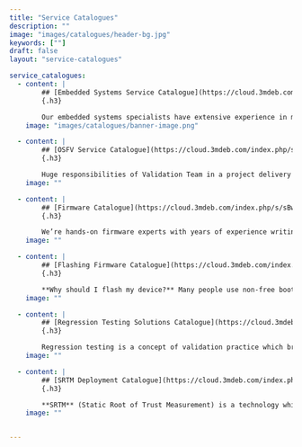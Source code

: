 ```yaml
---
title: "Service Catalogues"
description: ""
image: "images/catalogues/header-bg.jpg"
keywords: [""]
draft: false
layout: "service-catalogues"

service_catalogues:
  - content: |
        ## [Embedded Systems Service Catalogue](https://cloud.3mdeb.com/index.php/s/JQcWeNLDEkD542q)
        {.h3}

        Our embedded systems specialists have extensive experience in many commercial projects. We are registered Yocto Participants and masters in Amazon Web Services integration, board bring-up and BSP development. If you are looking for a specific solution, be sure to check the catalogue above in which you will find technologies we are familiar with: programming languages, operating-systems and bootloaders, tools and libraries, hardware experience, reference and open source projects we contributed in.
    image: "images/catalogues/banner-image.png"

  - content: |
        ## [OSFV Service Catalogue](https://cloud.3mdeb.com/index.php/s/fARxPgKHeDmjQsm)
        {.h3}

        Huge responsibilities of Validation Team in a project delivery process are something worth mentioning. One may say that the validation part of the successful product deployment is not as great as we claim, but we are not changing our minds. We focus on verification every, even the smallest project requirement and preparing detailed customer documentation and final reports. Check out our catalogue with many reference projects and technologies in which we have experience.
    image: ""

  - content: |
        ## [Firmware Catalogue](https://cloud.3mdeb.com/index.php/s/sBwjCYR3xjPSN3a)
        {.h3}

        We’re hands-on firmware experts with years of experience writing elegant, scalable and custom code for clients. Our team of engineers brings broad and expansive UEFI, coreboot and hypervisors knowledge to the projects we take on. Do you want to be a part of the growing open source community and enable your platform with open solutions? Don’t waste any time and dive into firmware catalogue content with reference projects, technologies and many more!
    image: ""

  - content: |
        ## [Flashing Firmware Catalogue](https://cloud.3mdeb.com/index.php/s/GFdEdMHiqAcfRxT)
        {.h3}

        **Why should I flash my device?** Many people use non-free boot firmware, even if they use GNU/Linux. Non-free BIOS/UEFI firmware is vulnerable, may contain backdoors and severe bugs. It can also be slow, and you are left helpless at the mercy of the developers. coreboot is fully free software, where anyone can contribute or inspect its code.
    image: ""

  - content: |
        ## [Regression Testing Solutions Catalogue](https://cloud.3mdeb.com/index.php/s/HTpREbsMeb3HRJR)
        {.h3}

        Regression testing is a concept of validation practice which brings the answer to one of the most frequently asked questions: **Does the new revision of the product is working as expected?** With regression testing, we can confirm, that a recent version of the hardware and/or embedded firmware has not adversely affected existing features.
    image: ""

  - content: |
        ## [SRTM Deployment Catalogue](https://cloud.3mdeb.com/index.php/s/LPmaiaLoQC8raLT)
        {.h3}

        **SRTM** (Static Root of Trust Measurement) is a technology which uses TPM (Trusted Platform Module) and cryptographic techniques to provide measurements of software and platform components so that system software as well as local and remote management applications may use those measurements to make trust decisions. It is used to protect BIOS, firmware and software from malicious attacks on a very low level. 3mdeb security engineers have enabled SRTM on numerous platforms as an open source implementation, and have a decent experience in its development.
    image: ""


---
```

